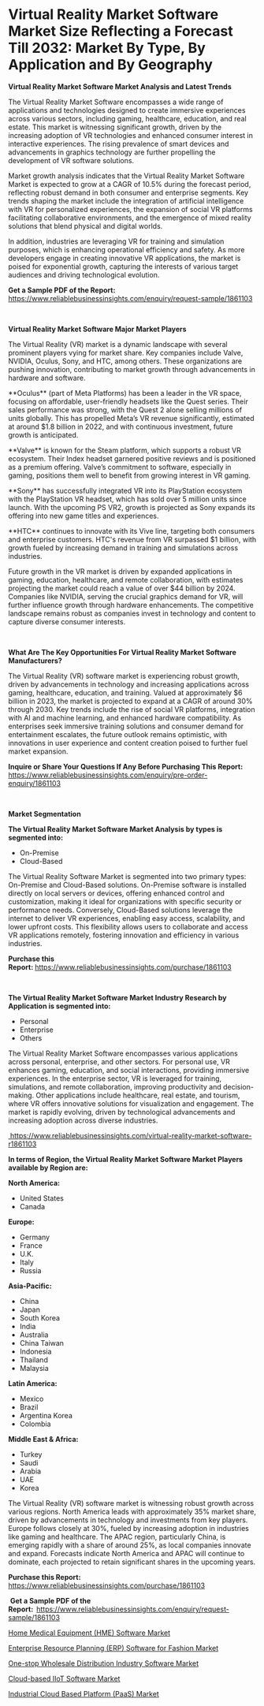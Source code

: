 <p><h1>Virtual Reality Market Software Market Size Reflecting a Forecast Till 2032: Market By Type, By Application and By Geography</h1></p><p><strong>Virtual Reality Market Software Market Analysis and Latest Trends</strong></p>
<p><p>The Virtual Reality Market Software encompasses a wide range of applications and technologies designed to create immersive experiences across various sectors, including gaming, healthcare, education, and real estate. This market is witnessing significant growth, driven by the increasing adoption of VR technologies and enhanced consumer interest in interactive experiences. The rising prevalence of smart devices and advancements in graphics technology are further propelling the development of VR software solutions.</p><p>Market growth analysis indicates that the Virtual Reality Market Software Market is expected to grow at a CAGR of 10.5% during the forecast period, reflecting robust demand in both consumer and enterprise segments. Key trends shaping the market include the integration of artificial intelligence with VR for personalized experiences, the expansion of social VR platforms facilitating collaborative environments, and the emergence of mixed reality solutions that blend physical and digital worlds.</p><p>In addition, industries are leveraging VR for training and simulation purposes, which is enhancing operational efficiency and safety. As more developers engage in creating innovative VR applications, the market is poised for exponential growth, capturing the interests of various target audiences and driving technological evolution.</p></p>
<p><strong>Get a Sample PDF of the Report:&nbsp;</strong> <a href="https://www.reliablebusinessinsights.com/enquiry/request-sample/1861103?utm_campaign=62&utm_medium=2&utm_source=Github&utm_content=ia&utm_term=11032025&utm_id=virtual-reality-market-software">https://www.reliablebusinessinsights.com/enquiry/request-sample/1861103</a></p>
<p>&nbsp;</p>
<p><strong>Virtual Reality Market Software Major Market Players</strong></p>
<p><p>The Virtual Reality (VR) market is a dynamic landscape with several prominent players vying for market share. Key companies include Valve, NVIDIA, Oculus, Sony, and HTC, among others. These organizations are pushing innovation, contributing to market growth through advancements in hardware and software.</p><p>**Oculus** (part of Meta Platforms) has been a leader in the VR space, focusing on affordable, user-friendly headsets like the Quest series. Their sales performance was strong, with the Quest 2 alone selling millions of units globally. This has propelled Meta’s VR revenue significantly, estimated at around $1.8 billion in 2022, and with continuous investment, future growth is anticipated.</p><p>**Valve** is known for the Steam platform, which supports a robust VR ecosystem. Their Index headset garnered positive reviews and is positioned as a premium offering. Valve’s commitment to software, especially in gaming, positions them well to benefit from growing interest in VR gaming.</p><p>**Sony** has successfully integrated VR into its PlayStation ecosystem with the PlayStation VR headset, which has sold over 5 million units since launch. With the upcoming PS VR2, growth is projected as Sony expands its offering into new game titles and experiences.</p><p>**HTC** continues to innovate with its Vive line, targeting both consumers and enterprise customers. HTC's revenue from VR surpassed $1 billion, with growth fueled by increasing demand in training and simulations across industries.</p><p>Future growth in the VR market is driven by expanded applications in gaming, education, healthcare, and remote collaboration, with estimates projecting the market could reach a value of over $44 billion by 2024. Companies like NVIDIA, serving the crucial graphics demand for VR, will further influence growth through hardware enhancements. The competitive landscape remains robust as companies invest in technology and content to capture diverse consumer interests.</p></p>
<p>&nbsp;</p>
<p><strong>What Are The Key Opportunities For Virtual Reality Market Software Manufacturers?</strong></p>
<p><p>The Virtual Reality (VR) software market is experiencing robust growth, driven by advancements in technology and increasing applications across gaming, healthcare, education, and training. Valued at approximately $6 billion in 2023, the market is projected to expand at a CAGR of around 30% through 2030. Key trends include the rise of social VR platforms, integration with AI and machine learning, and enhanced hardware compatibility. As enterprises seek immersive training solutions and consumer demand for entertainment escalates, the future outlook remains optimistic, with innovations in user experience and content creation poised to further fuel market expansion.</p></p>
<p><strong>Inquire or Share Your Questions If Any Before Purchasing This Report:</strong> <a href="https://www.reliablebusinessinsights.com/enquiry/pre-order-enquiry/1861103?utm_campaign=62&utm_medium=2&utm_source=Github&utm_content=ia&utm_term=11032025&utm_id=virtual-reality-market-software">https://www.reliablebusinessinsights.com/enquiry/pre-order-enquiry/1861103</a></p>
<p>&nbsp;</p>
<p><strong>Market Segmentation</strong></p>
<p><strong>The Virtual Reality Market Software Market Analysis by types is segmented into:</strong></p>
<p><ul><li>On-Premise</li><li>Cloud-Based</li></ul></p>
<p><p>The Virtual Reality Software Market is segmented into two primary types: On-Premise and Cloud-Based solutions. On-Premise software is installed directly on local servers or devices, offering enhanced control and customization, making it ideal for organizations with specific security or performance needs. Conversely, Cloud-Based solutions leverage the internet to deliver VR experiences, enabling easy access, scalability, and lower upfront costs. This flexibility allows users to collaborate and access VR applications remotely, fostering innovation and efficiency in various industries.</p></p>
<p><strong>Purchase this Report:&nbsp;</strong><a href="https://www.reliablebusinessinsights.com/purchase/1861103?utm_campaign=62&utm_medium=2&utm_source=Github&utm_content=ia&utm_term=11032025&utm_id=virtual-reality-market-software">https://www.reliablebusinessinsights.com/purchase/1861103</a></p>
<p>&nbsp;</p>
<p><strong>The Virtual Reality Market Software Market Industry Research by Application is segmented into:</strong></p>
<p><ul><li>Personal</li><li>Enterprise</li><li>Others</li></ul></p>
<p><p>The Virtual Reality Market Software encompasses various applications across personal, enterprise, and other sectors. For personal use, VR enhances gaming, education, and social interactions, providing immersive experiences. In the enterprise sector, VR is leveraged for training, simulations, and remote collaboration, improving productivity and decision-making. Other applications include healthcare, real estate, and tourism, where VR offers innovative solutions for visualization and engagement. The market is rapidly evolving, driven by technological advancements and increasing adoption across diverse industries.</p></p>
<p><a href="https://www.reliablebusinessinsights.com/virtual-reality-market-software-r1861103?utm_campaign=62&utm_medium=2&utm_source=Github&utm_content=ia&utm_term=11032025&utm_id=virtual-reality-market-software">&nbsp;https://www.reliablebusinessinsights.com/virtual-reality-market-software-r1861103</a></p>
<p><strong>In terms of Region, the Virtual Reality Market Software Market Players available by Region are:</strong></p>
<p>
    <p> <strong> North America: </strong>
        <ul>
            <li>United States</li>
            <li>Canada</li>
        </ul>
        </p> 
    <p> <strong> Europe: </strong>
        <ul>
            <li>Germany</li>
            <li>France</li>
            <li>U.K.</li>
            <li>Italy</li>
            <li>Russia</li>
        </ul>
        </p> 
    <p> <strong> Asia-Pacific: </strong>
        <ul>
            <li>China</li>
            <li>Japan</li>
            <li>South Korea</li>
            <li>India</li>
            <li>Australia</li>
            <li>China Taiwan</li>
            <li>Indonesia</li>
            <li>Thailand</li>
            <li>Malaysia</li>
        </ul>
        </p> 
    <p> <strong> Latin America: </strong>
        <ul>
            <li>Mexico</li>
            <li>Brazil</li>
            <li>Argentina Korea</li>
            <li>Colombia</li>
        </ul>
        </p> 
    <p> <strong> Middle East & Africa: </strong>
        <ul>
            <li>Turkey</li>
            <li>Saudi</li>
            <li>Arabia</li>
            <li>UAE</li>
            <li>Korea</li>
        </ul>
    </p>
    </p>
<p><p>The Virtual Reality (VR) software market is witnessing robust growth across various regions. North America leads with approximately 35% market share, driven by advancements in technology and investments from key players. Europe follows closely at 30%, fueled by increasing adoption in industries like gaming and healthcare. The APAC region, particularly China, is emerging rapidly with a share of around 25%, as local companies innovate and expand. Forecasts indicate North America and APAC will continue to dominate, each projected to retain significant shares in the upcoming years.</p></p>
<p><strong>Purchase this Report: </strong><a href="https://www.reliablebusinessinsights.com/purchase/1861103?utm_campaign=62&utm_medium=2&utm_source=Github&utm_content=ia&utm_term=11032025&utm_id=virtual-reality-market-software">https://www.reliablebusinessinsights.com/purchase/1861103</a></p>
<p>&nbsp;<strong>Get a Sample PDF of the Report:&nbsp;&nbsp;</strong><a href="https://www.reliablebusinessinsights.com/enquiry/request-sample/1861103?utm_campaign=62&utm_medium=2&utm_source=Github&utm_content=ia&utm_term=11032025&utm_id=virtual-reality-market-software">https://www.reliablebusinessinsights.com/enquiry/request-sample/1861103</a></p>
<p><strong></strong></p>
<p><p><a href="https://github.com/gilerzelko7a/Market-Research-Report-List-1/blob/main/home-medical-equipment-hme-software-market.md?utm_campaign=62&utm_medium=2&utm_source=Github&utm_content=ia&utm_term=11032025&utm_id=virtual-reality-market-software">Home Medical Equipment (HME) Software Market</a></p><p><a href="https://github.com/kecixayaab/Market-Research-Report-List-1/blob/main/enterprise-resource-planning-erp-software-for-fashion-market.md?utm_campaign=62&utm_medium=2&utm_source=Github&utm_content=ia&utm_term=11032025&utm_id=virtual-reality-market-software">Enterprise Resource Planning (ERP) Software for Fashion Market</a></p><p><a href="https://github.com/sentoljinqiu/Market-Research-Report-List-1/blob/main/one-stop-wholesale-distribution-industry-software-market.md?utm_campaign=62&utm_medium=2&utm_source=Github&utm_content=ia&utm_term=11032025&utm_id=virtual-reality-market-software">One-stop Wholesale Distribution Industry Software Market</a></p><p><a href="https://github.com/vandelmanize/Market-Research-Report-List-1/blob/main/cloud-based-iiot-software-market.md?utm_campaign=62&utm_medium=2&utm_source=Github&utm_content=ia&utm_term=11032025&utm_id=virtual-reality-market-software">Cloud-based IIoT Software Market</a></p><p><a href="https://github.com/saribuissawi/Market-Research-Report-List-1/blob/main/industrial-cloud-based-platform-paas-market.md?utm_campaign=62&utm_medium=2&utm_source=Github&utm_content=ia&utm_term=11032025&utm_id=virtual-reality-market-software">Industrial Cloud Based Platform (PaaS) Market</a></p></p>